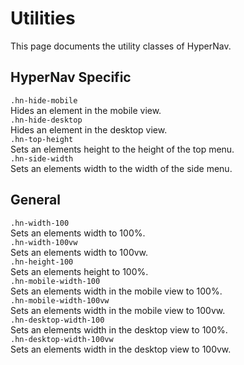 ﻿# Utilities 

This page documents the utility classes of HyperNav.

## HyperNav Specific

`.hn-hide-mobile`  
Hides an element in the mobile view.  
`.hn-hide-desktop`  
Hides an element in the desktop view.  
`.hn-top-height`  
Sets an elements height to the height of the top menu.  
`.hn-side-width`  
Sets an elements width to the width of the side menu.  

## General

`.hn-width-100`  
Sets an elements width to 100%.  
`.hn-width-100vw`  
Sets an elements width to 100vw.  
`.hn-height-100`  
Sets an elements height to 100%.  
`.hn-mobile-width-100`  
Sets an elements width in the mobile view to 100%.  
`.hn-mobile-width-100vw`  
Sets an elements width in the mobile view to 100vw.  
`.hn-desktop-width-100`  
Sets an elements width in the desktop view to 100%.  
`.hn-desktop-width-100vw`  
Sets an elements width in the desktop view to 100vw.  
